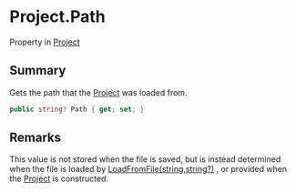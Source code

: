 # Project.Path

Property in [Project](/docs/api/csharp/yarn.compiler.project.md)

## Summary


Gets the path that the  <a href="yarn.compiler.project.md">Project</a>  was loaded from.


```csharp
public string? Path { get; set; }
```

## Remarks


This value is not stored when the file is saved, but is instead
determined when the file is loaded by  <a href="yarn.compiler.project.loadfromfile.md">LoadFromFile(string,string?)</a> , or provided when the  <a href="yarn.compiler.project.md">Project</a>  is constructed.


